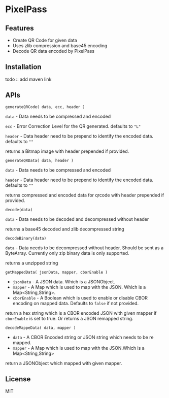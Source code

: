 # PixelPass

## Features

- Create QR Code for given data
- Uses zlib compression and base45 encoding
- Decode QR data encoded by PixelPass

## Installation

todo :: add maven link

## APIs

`generateQRCode( data, ecc, header )`

`data` - Data needs to be compressed and encoded

`ecc` - Error Correction Level for the QR generated. defaults to `"L"`

`header` - Data header need to be prepend to identify the encoded data. defaults to `""`

returns a Bitmap image with header prepended if provided.

`generateQRData( data, header )`

`data` - Data needs to be compressed and encoded

`header` - Data header need to be prepend to identify the encoded data. defaults to `""`

returns compressed and encoded data for qrcode with header prepended if provided.

`decode(data)`

`data` - Data needs to be decoded and decompressed without header

returns a base45 decoded and zlib decompressed string

`decodeBinary(data)`

`data` - Data needs to be decompressed without header. Should be sent as a ByteArray. Currently only zip binary data is only supported.

returns a unzipped string


`getMappedData( jsonData, mapper, cborEnable )`

- `jsonData` - A JSON data. Which is a JSONObject.
- `mapper` - A Map which is used to map with the JSON. Which is a Map<String,String>.
- `cborEnable` - A Boolean which is used to enable or disable CBOR encoding on mapped data. Defaults to `false` if not provided.

return a hex string which is a CBOR encoded JSON with given mapper if `cborEnable` is set to true. Or returns a JSON remapped string.

`decodeMappeData( data, mapper )`

- `data` - A CBOR Encoded string or JSON string which needs to be re mapped.
- `mapper` - A Map which is used to map with the JSON.Which is a Map<String,String>

return a JSONObject which mapped with given mapper.

## License
MIT